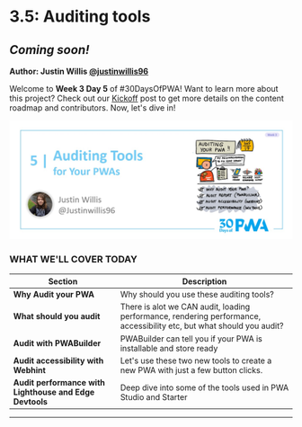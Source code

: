 # 3.5: Auditing tools

## *Coming soon!*

**Author: Justin Willis [@justinwillis96](https://twitter.com/Justinwillis96)**

Welcome to **Week 3 Day 5** of #30DaysOfPWA! Want to learn more about this project? Check out our [Kickoff](../kickoff.md) post to get more details on the content roadmap and contributors. Now, let's dive in!

![image of title and author.](_media/day-05.jpg)

### WHAT WE'LL COVER TODAY

| Section | Description |
| ------- | ----------- |
| **Why Audit your PWA** | Why should you use these auditing tools? |
| **What should you audit** | There is alot we CAN audit, loading performance, rendering performance, accessibility etc, but what should you audit?  |
| **Audit with PWABuilder** | PWABuilder can tell you if your PWA is installable and store ready
| **Audit accessibility with Webhint** |Let's use these two new tools to create a new PWA with just a few button clicks.  |
| **Audit performance with Lighthouse and Edge Devtools** | Deep dive into some of the tools used in PWA Studio and Starter|

---

